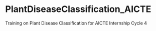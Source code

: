 # PlantDiseaseClassification_AICTE
Training on Plant Disease Classification for AICTE Internship Cycle 4
